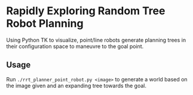 # Rapidly Exploring Random Tree Robot Planning
Using Python TK to visualize, point/line robots generate planning trees in their
configuration space to maneuvre to the goal point. 


## Usage
Run `./rrt_planner_point_robot.py <image>` to generate a world based on the image given
and an expanding tree towards the goal.

